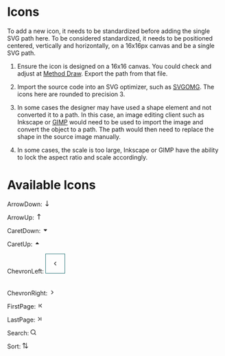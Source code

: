 # Icons

To add a new icon, it needs to be standardized before adding the single SVG path here. To be considered standardized, it needs to be positioned centered, vertically and horizontally, on a 16x16px canvas and be a single SVG path.

1. Ensure the icon is designed on a 16x16 canvas. You could check and adjust at [Method Draw](https://editor.method.ac/). Export the path from that file.

2. Import the source code into an SVG optimizer, such as [SVGOMG](https://jakearchibald.github.io/svgomg/). The icons here are rounded to precision 3.

3. In some cases the designer may have used a shape element and not converted it to a path. In this case, an image editing client such as Inkscape or [GIMP](https://www.gimp.org/downloads/) would need to be used to import the image and convert the object to a path. The path would then need to replace the shape in the source image manually.

4. In some cases, the scale is too large, Inkscape or GIMP have the ability to lock the aspect ratio and scale accordingly.


# Available Icons
ArrowDown:  <img src="../../assets/ArrowDown.svg" width="14" height="14">

ArrowUp:    <img src="../../assets/ArrowUp.svg" width="14" height="14">

CaretDown:  <img src="../../assets/CaretDown.svg" width="14" height="14">

CaretUp:  <img src="../../assets/CaretUp.svg" width="14" height="14">

ChevronLeft:  <img src="../../assets/ChevronLeft.svg" width="14" height="14" style="border:1px solid #1b6b6f; padding:15px;">

ChevronRight:  <img src="../../assets/ChevronRight.svg" width="14" height="14" style="padding-top:20px">

FirstPage:  <img src="../../assets/FirstPage.svg" width="14" height="14">

LastPage:  <img src="../../assets/LastPage.svg" width="14" height="14">

Search:  <img src="../../assets/Search.svg" width="14" height="14">

Sort:  <img src="../../assets/Sort.svg" width="14" height="14">
